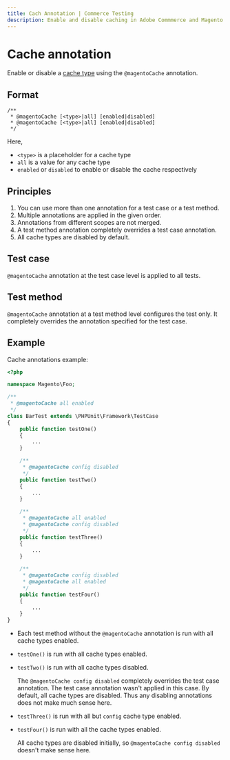 ```yaml
---
title: Cach Annotation | Commerce Testing
description: Enable and disable caching in Adobe Commmerce and Magento Open Source test environments with this DocBlock annotation.
---
```


# Cache annotation

Enable or disable a [cache type][] using the `@magentoCache` annotation.

## Format

```php?start_inline=1
/**
 * @magentoCache [<type>|all] [enabled|disabled]
 * @magentoCache [<type>|all] [enabled|disabled]
 */
```

Here,

-  `<type>` is a placeholder for a cache type
-  `all` is a value for any cache type
-  `enabled` or `disabled` to enable or disable the cache respectively

## Principles

1. You can use more than one annotation for a test case or a test method.
1. Multiple annotations are applied in the given order.
1. Annotations from different scopes are not merged.
1. A test method annotation completely overrides a test case annotation.
1. All cache types are disabled by default.

## Test case

`@magentoCache` annotation at the test case level is applied to all tests.

## Test method

`@magentoCache` annotation at a test method level configures the test only.
It completely overrides the annotation specified for the test case.

## Example

Cache annotations example:

```php
<?php

namespace Magento\Foo;

/**
 * @magentoCache all enabled
 */
class BarTest extends \PHPUnit\Framework\TestCase
{
    public function testOne()
    {
        ...
    }

    /**
     * @magentoCache config disabled
     */
    public function testTwo()
    {
        ...
    }

    /**
     * @magentoCache all enabled
     * @magentoCache config disabled
     */
    public function testThree()
    {
        ...
    }

    /**
     * @magentoCache config disabled
     * @magentoCache all enabled
     */
    public function testFour()
    {
        ...
    }
}
```

-  Each test method without the `@magentoCache` annotation is run with all cache types enabled.
-  `testOne()` is run with all cache types enabled.
-  `testTwo()` is run with all cache types disabled.

   The `@magentoCache config disabled` completely overrides the test case annotation. The test case annotation wasn't applied in this case. By default, all cache types are disabled. Thus any disabling annotations does not make much sense here.
-  `testThree()` is run with all but `config` cache type enabled.
-  `testFour()` is run with all the cache types enabled.

   All cache types are disabled initially, so `@magentoCache config disabled` doesn't make sense here.

<!-- Link definitions -->

[cache type]: https://experienceleague.adobe.com/docs/commerce-operations/configuration-guide/cli/manage-cache.html

